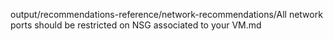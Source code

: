 output/recommendations-reference/network-recommendations/All network ports should be restricted on NSG associated to your VM.md
